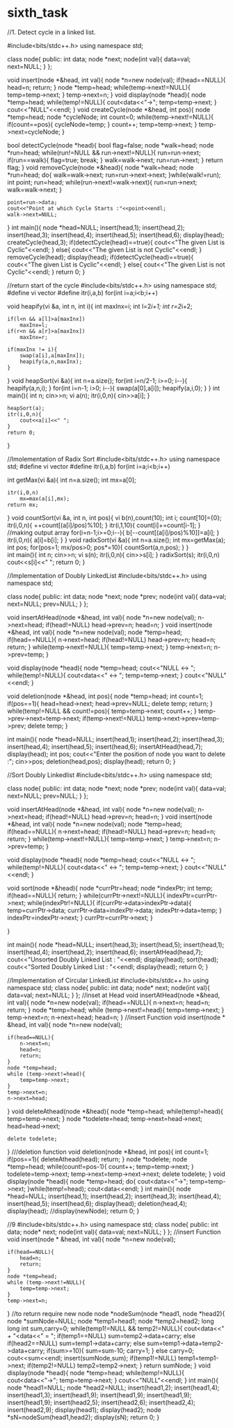 # sixth_task


//1. Detect cycle in a linked list.

#include<bits/stdc++.h>
using namespace std;

class node{
    public:
        int data;
        node *next;
        node(int val){
            data=val;
            next=NULL;
        }
};

void insert(node *&head, int val){
    node *n=new node(val);
    if(head==NULL){
        head=n;
        return;
    }
    node *temp=head;
    while(temp->next!=NULL){
        temp=temp->next;
    }
    temp->next=n;
}
void display(node *head){
    node *temp=head;
    while(temp!=NULL){
        cout<<temp->data<<"->";
        temp=temp->next;
    }
    cout<<"NULL"<<endl;
}
void createCycle(node *&head, int pos){
    node *temp=head;
    node *cycleNode;
    int count=0;
    while(temp->next!=NULL){
        if(count==pos){
            cycleNode=temp;
        }
        count++;
        temp=temp->next;
    }
    temp->next=cycleNode;
}

bool detectCycle(node *head){
    bool flag=false;
    node *walk=head;
    node *run=head;
    while(run!=NULL && run->next!=NULL){
        run=run->next;
        if(run==walk){
            flag=true;
            break;
        }
        walk=walk->next;
        run=run->next;
    }
    return flag;
}
void removeCycle(node *&head){
    node *walk=head;
    node *run=head;
    do{
        walk=walk->next;
        run=run->next->next;
    }while(walk!=run);
    int point;
    run=head;
    while(run->next!=walk->next){
        run=run->next;
        walk=walk->next;
    }

    point=run->data;
    cout<<"Point at which Cycle Starts :"<<point<<endl;
    walk->next=NULL;
}
int main(){
    node *head=NULL;
    insert(head,1);
    insert(head,2);
    insert(head,3);
    insert(head,4);
    insert(head,5);
    insert(head,6);
    display(head);
    createCycle(head,3);
    if(detectCycle(head)==true){
        cout<<"The given List is Cyclic"<<endl;
    }
    else{
        cout<<"The given List is not Cyclic"<<endl;
    }
    removeCycle(head);
    display(head);
    if(detectCycle(head)==true){
        cout<<"The given List is Cyclic"<<endl;
    }
    else{
        cout<<"The given List is not Cyclic"<<endl;
    }
    return 0;
}



//return start of the cycle
#include<bits/stdc++.h>
using namespace std;
#define vi vector<int>
#define itr(i,a,b) for(int i=a;i<b;i++)

void heapify(vi &a, int n, int i){
    int maxInx=i;
    int l=2*i+1;
    int r=2*i+2;

    if(l<n && a[l]>a[maxInx])
        maxInx=l;
    if(r<n && a[r]>a[maxInx])
        maxInx=r;

    if(maxInx != i){
        swap(a[i],a[maxInx]);
        heapify(a,n,maxInx);
    }
}
void heapSort(vi &a){
    int n=a.size();
    for(int i=n/2-1; i>=0; i--){
        heapify(a,n,i);
    }
    for(int i=n-1; i>0; i--){
        swap(a[0],a[i]);
        heapify(a,i,0);
    }
}
int main(){
    int n;
    cin>>n;
    vi a(n);
    itr(i,0,n){
        cin>>a[i];
    }

    heapSort(a);
    itr(i,0,n){
        cout<<a[i]<<" ";
    }
    return 0;
}



//Imolementation of Radix Sort
#include<bits/stdc++.h>
using namespace std;
#define vi vector<int>
#define itr(i,a,b) for(int i=a;i<b;i++)

int getMax(vi &a){
    int n=a.size();
    int mx=a[0];
    
    itr(i,0,n)
        mx=max(a[i],mx);
    return mx;
}
void countSort(vi &a, int n, int pos){
    vi b(n),count(10);
    int i;
    count[10]={0};
    itr(i,0,n){
        ++count[(a[i]/pos)%10];
    }
    itr(i,1,10){
        count[i]+=count[i-1];
    }
    //making output array
    for(i=n-1;i>=0;i--){
        b[--count[(a[i]/pos)%10]]=a[i];
    }
    itr(i,0,n){
        a[i]=b[i];
    }
}
void radixSort(vi &a){
    int n=a.size();
    int mx=getMax(a);
    int pos;
    for(pos=1; mx/pos>0; pos*=10){
        countSort(a,n,pos);
    }
}  
int main(){
    int n;
    cin>>n;
    vi s(n);
    itr(i,0,n){
        cin>>s[i];
    }
    radixSort(s);
    itr(i,0,n)
        cout<<s[i]<<" ";
    return 0;
}




//Implementation of Doubly LinkedList
#include<bits/stdc++.h>
using namespace std;

class node{
    public:
        int data;
        node *next;
        node *prev;
        node(int val){
            data=val;
            next=NULL;
            prev=NULL;
        }
};

void insertAtHead(node *&head, int val){
    node *n=new node(val);
    n->next=head;
        if(head!=NULL)
            head->prev=n;
        head=n;
}
void insert(node *&head, int val){
    node *n=new node(val);
    node *temp=head;
    if(head==NULL){
        n->next=head;
        if(head!=NULL)
            head->prev=n;
        head=n;
        return;
    }
    while(temp->next!=NULL){
        temp=temp->next;
    }
    temp->next=n;
    n->prev=temp;
}

void display(node *head){
    node *temp=head;
    cout<<"NULL <-> ";
    while(temp!=NULL){
        cout<<temp->data<<" <-> ";
        temp=temp->next;
    }
    cout<<"NULL"<<endl;
}

void deletion(node *&head, int pos){
    node *temp=head;
    int count=1;
    if(pos==1){
        head=head->next;
        head->prev=NULL;
        delete temp;
        return;
    }
    while(temp!=NULL && count!=pos){
        temp=temp->next;
        count++;
    }
    temp->prev->next=temp->next;
    if(temp->next!=NULL)
    temp->next->prev=temp->prev;
    delete temp;
}

int main(){
    node *head=NULL;
    insert(head,1);
    insert(head,2);
    insert(head,3);
    insert(head,4);
    insert(head,5);
    insert(head,6);
    insertAtHead(head,7);
    display(head);
    int pos;
    cout<<"Enter the position of node you want to delete :";
    cin>>pos;
    deletion(head,pos);
    display(head);
    return 0;
}




//Sort Doubly Linkedlist
#include<bits/stdc++.h>
using namespace std;

class node{
    public:
        int data;
        node *next;
        node *prev;
        node(int val){
            data=val;
            next=NULL;
            prev=NULL;
        }
};

void insertAtHead(node *&head, int val){
    node *n=new node(val);
    n->next=head;
        if(head!=NULL)
            head->prev=n;
        head=n;
}
void insert(node *&head, int val){
    node *n=new node(val);
    node *temp=head;
    if(head==NULL){
        n->next=head;
        if(head!=NULL)
            head->prev=n;
        head=n;
        return;
    }
    while(temp->next!=NULL){
        temp=temp->next;
    }
    temp->next=n;
    n->prev=temp;
}

void display(node *head){
    node *temp=head;
    cout<<"NULL <-> ";
    while(temp!=NULL){
        cout<<temp->data<<" <-> ";
        temp=temp->next;
    }
    cout<<"NULL"<<endl;
}

void sort(node *&head){
    node *currPtr=head;
    node *indexPtr;
    int temp;
    if(head==NULL){
        return;
    }
    while(currPtr->next!=NULL){
        indexPtr=currPtr->next;
        while(indexPtr!=NULL){
            if(currPtr->data>indexPtr->data){
                temp=currPtr->data;
                currPtr->data=indexPtr->data;
                indexPtr->data=temp;
            }
            indexPtr=indexPtr->next;
        }
        currPtr=currPtr->next;
    }

}

int main(){
    node *head=NULL;
    insert(head,3);
    insert(head,5);
    insert(head,1);
    insert(head,4);
    insert(head,2);
    insert(head,6);
    insertAtHead(head,7);
    cout<<"Unsorted Doubly Linked List : "<<endl;
    display(head);
    sort(head);
    cout<<"Sorted Doubly Linked List : "<<endl;
    display(head);
    return 0;
}




//Implementation of Circular LinkedList
#include<bits/stdc++.h>
using namespace std;
class node{
    public:
        int data;
        node* next;
        node(int val){
            data=val;
            next=NULL;
    }
};
//inset at Head
void insertAtHead(node *&head, int val){
    node *n=new node(val);
    if(head==NULL){
        n->next=n;
        head=n;
        return;
    }
    node *temp=head;
    while (temp->next!=head){
        temp=temp->next;
    }
    temp->next=n;
    n->next=head;
    head=n;
}
//insert Function
void insert(node * &head, int val){
    node *n=new node(val);

    if(head==NULL){
        n->next=n;
        head=n;
        return;
    }
    node *temp=head;
    while (temp->next!=head){
        temp=temp->next;
    }
    temp->next=n;
    n->next=head;
}
void deleteAthead(node *&head){
    node *temp=head;
    while(temp!=head){
        temp=temp->next;
    }
    node *todelete=head;
    temp->next=head->next;
    head=head->next;

    delete todelete;
}
///deletion function
void deletion(node *&head, int pos){
    int count=1;
    if(pos==1){
        deleteAthead(head);
        return;
    }
    node *todelete;
    node *temp=head;
    while(count!=pos-1){
        count++;
        temp=temp->next;
    }
    todelete=temp->next;
    temp->next=temp->next->next;
    delete todelete;
}
void display(node *head){
    node *temp=head;
    do{
        cout<<temp->data<<"->";
        temp=temp->next;
    }while(temp!=head);
    cout<<head->data<<endl;
}
int main(){
    node *head=NULL;
    insert(head,1);
    insert(head,2);
    insert(head,3);
    insert(head,4);
    insert(head,5);
    insert(head,6);
    display(head);
    deletion(head,4);
    display(head);
    //display(newNode);
    return 0;
}




//9
#include<bits/stdc++.h>
using namespace std;
class node{
    public:
        int data;
        node* next;
        node(int val){
            data=val;
            next=NULL;
    }
};
//insert Function
void insert(node * &head, int val){
    node *n=new node(val);

    if(head==NULL){
        head=n;
        return;
    }
    node *temp=head;
    while (temp->next!=NULL){
        temp=temp->next;
    }
    temp->next=n;
}
//to return require new node
node *nodeSum(node *head1, node *head2){
    node *sumNode=NULL;
    node *temp1=head1;
    node *temp2=head2;
    long long int sum,carry=0;
    while(temp1!=NULL && temp2!=NULL){
        cout<<temp1->data<<" + "<<temp2->data<<" = ";
        if(temp1==NULL)
            sum=temp2->data+carry;
        else if(head2==NULL)
            sum=temp1->data+carry;
        else
            sum=temp1->data+temp2->data+carry;
        if(sum>=10){
            sum=sum-10;
            carry=1;
        }
        else
            carry=0;
        cout<<sum<<endl;
        insert(sumNode,sum);
        if(temp1!=NULL)
        temp1=temp1->next;
        if(temp2!=NULL)
        temp2=temp2->next;
    }
    return sumNode;
}
void display(node *head){
    node *temp=head;
    while(temp!=NULL){
        cout<<temp->data<<"->";
        temp=temp->next;
    }
    cout<<"NULL"<<endl;
}
int main(){
    node *head1=NULL;
    node *head2=NULL;
    insert(head1,2);
    insert(head1,4);
    insert(head1,3);
    insert(head1,9);
    insert(head1,9);
    insert(head1,9);
    insert(head1,9);
    insert(head2,5);
    insert(head2,6);
    insert(head2,4);
    insert(head2,9);
    display(head1);
    display(head2);
    node *sN=nodeSum(head1,head2);
    display(sN);
    return 0;
}
